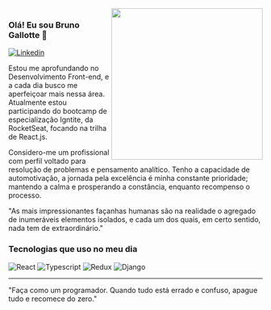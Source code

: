<img align="right" src="https://github.com/josepholiveira/josepholiveira/blob/master/images/illustration.png" width="300"/>

### Olá! Eu sou Bruno Gallotte 👋

[![Linkedin](https://img.shields.io/badge/LinkedIn-0077B5?style=for-the-badge&logo=linkedin&logoColor=white)](https://www.linkedin.com/brunogallotte)

Estou me aprofundando no Desenvolvimento Front-end, e a cada dia busco me aperfeiçoar mais nessa área. Atualmente estou participando do bootcamp de especialização Igntite, da RocketSeat, focando na trilha de React.js.

Considero-me um profissional com perfil voltado para resolução de problemas e pensamento analítico. Tenho a capacidade de automotivação, a jornada pela excelência é minha constante prioridade; mantendo a calma e prosperando a constância, enquanto recompenso o processo.

"As mais impressionantes façanhas humanas são na realidade o agregado de inumeráveis elementos isolados, e cada um dos quais, em certo sentido, nada tem de extraordinário."

### Tecnologias que uso no meu dia
![React](https://img.shields.io/badge/React-20232A?style=for-the-badge&logo=react&logoColor=61DAFB)
![Typescript](https://img.shields.io/badge/TypeScript-007ACC?style=for-the-badge&logo=typescript&logoColor=white)
![Redux](https://img.shields.io/badge/Redux-593D88?style=for-the-badge&logo=redux&logoColor=white)
![Django](https://img.shields.io/badge/Django-092E20?style=for-the-badge&logo=django&logoColor=white)

<hr \>
"Faça como um programador. Quando tudo está errado e confuso, apague tudo e recomece do zero."

